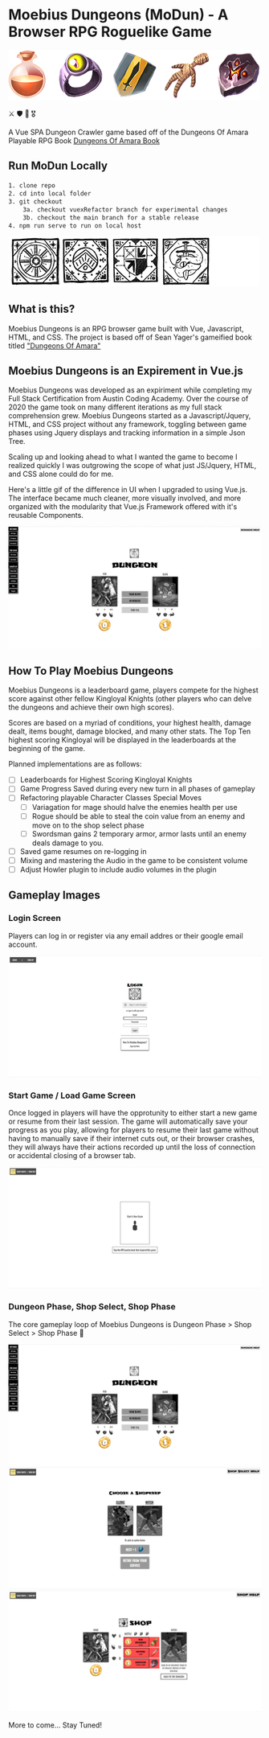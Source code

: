 # Moebius Dungeons (MoDun) - A Browser RPG Roguelike Game

![Various items from the game, a potion, a demon ring, knight crest, and others.](public/assets/banner.png)

:crossed_swords: :shield: :european_castle: :medal_military:

A Vue SPA Dungeon Crawler game based off of the Dungeons Of Amara Playable RPG Book
[Dungeons Of Amara Book](https://gum.co/CsdPh)

## Run MoDun Locally
```
1. clone repo
2. cd into local folder
3. git checkout 
    3a. checkout vuexRefactor branch for experimental changes
    3b. checkout the main branch for a stable release
4. npm run serve to run on local host
```

![Various sigils from the game, the shop sigil, kingloyal crest, knight crest, beasts crest.](public/assets/banner2.png)

## What is this?
Moebius Dungeons is an RPG browser game built with Vue, Javascript, HTML, and CSS.
The project is based off of Sean Yager's gameified book titled ["Dungeons Of Amara"](https://gum.co/CsdPh)

## Moebius Dungeons is an Expirement in Vue.js 
Moebius Dungeons was developed as an expiriment while completing my Full Stack Certification from Austin Coding Academy. Over the course of 2020 the game took on many different iterations as my full stack comprehension grew. Moebius Dungeons started as a Javascript/Jquery, HTML, and CSS project without any framework, toggling between game phases using Jquery displays and tracking information in a simple Json Tree.

Scaling up and looking ahead to what I wanted the game to become I realized quickly I was outgrowing the scope of what just JS/Jquery, HTML, and CSS alone could do for me. 

Here's a little gif of the difference in UI when I upgraded to using Vue.js. The interface became much cleaner, more visually involved, and more organized with the modularity that Vue.js Framework offered with it's reusable Components.

![](public/assets/dungeon-compare.gif)

## How To Play Moebius Dungeons

Moebius Dungeons is a leaderboard game, players compete for the highest score against other fellow Kingloyal Knights (other players who can delve the dungeons and achieve their own high scores).

Scores are based on a myriad of conditions, your highest health, damage dealt, items bought, damage blocked, and many other stats. The Top Ten highest scoring Kingloyal will be displayed in the leaderboards at the beginning of the game.

Planned implementations are as follows:
- [ ] Leaderboards for Highest Scoring Kingloyal Knights
- [ ] Game Progress Saved during every new turn in all phases of gameplay
- [ ] Refactoring playable Character Classes Special Moves
    - [ ] Variagation for mage should halve the enemies health per use
    - [ ] Rogue should be able to steal the coin value from an enemy and move on to the shop select phase
    - [ ] Swordsman gains 2 temporary armor, armor lasts until an enemy deals damage to you.
- [ ] Saved game resumes on re-logging in
- [ ] Mixing and mastering the Audio in the game to be consistent volume
- [ ] Adjust Howler plugin to include audio volumes in the plugin

## Gameplay Images
### Login Screen
Players can log in or register via any email addres or their google email account.

![](public/assets/loginScreen.jpg)

### Start Game / Load Game Screen
Once logged in players will have the opprotunity to either start a new game or resume from their last session. The game will automatically save your progress as you play, allowing for players to resume their last game without having to manually save if their internet cuts out, or their browser crashes, they will always have their actions recorded up until the loss of connection or accidental closing of a browser tab.

![](public/assets/saveScreen.jpg)

### Dungeon Phase, Shop Select, Shop Phase
The core gameplay loop of Moebius Dungeons is Dungeon Phase > Shop Select > Shop Phase :repeat:

![](public/assets/dungeon-compare.gif)
![](public/assets/chooseShopScreen.jpg)
![](public/assets/shopScreen.jpg)

More to come... Stay Tuned!